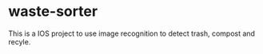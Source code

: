 # waste-sorter

This is a IOS project to use image recognition to detect trash, compost and recyle.
